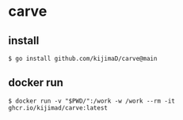 # carve

## install

```
$ go install github.com/kijimaD/carve@main
```

## docker run

```
$ docker run -v "$PWD/":/work -w /work --rm -it ghcr.io/kijimad/carve:latest
```
